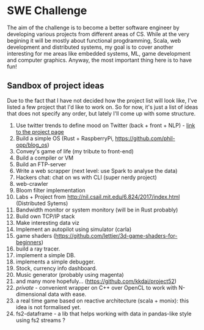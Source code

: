 # SWE Challenge

The aim of the challenge is to become a better software engineer by developing various projects from different areas of CS. While at the very begining it will be mostly about functional progdramming, Scala, web development and distributed systems, my goal is to cover another interesting for me areas like embedded systems, ML, game development and computer graphics. Anyway, the most important thing here is to have fun!

## Sandbox of project ideas

Due to the fact that I have not decided how the project list will look like, I've listed a few project that I'd like to work on. So for now, it's just a list of ideas that does not specify any order, but lately I'll come up with some structure.

1. Use twitter trends to define mood on Twitter (back + front + NLP) - [link to the project page](https://github.com/VladPodilnyk/twitter-mood)
2. Build a simple OS (Rust + RaspberryPi, https://github.com/phil-opp/blog_os)
3. Convey's game of life (my tribute to front-end)
4. Build a compiler or VM
5. Build an FTP-server
6. Write a web scrapper (next level: use Spark to analyse the data)
7. Hackers chat: chat on ws with CLI (super nerdy project)
8. web-crawler
9. Bloom filter implementation
10. Labs + Project from http://nil.csail.mit.edu/6.824/2017/index.html (Distributed Sytems)
11. Bandwidth monitor or system monitory (will be in Rust probably)
12. Build own TCP/IP stack
13. Make interesting data viz
14. Implement an autopilot using simulator (carla) 
15. game shaders (https://github.com/lettier/3d-game-shaders-for-beginners)
16. build a ray tracer. 
17. implement a simple DB.
18. implements a simple debugger.
19. Stock, currency info dashboard.
20. Music generator (probably using magenta)
21. and many more hopefuly... (https://github.com/kkdai/project52)
22. <spike project> *private* - convenient wrapper on C++ over OpenCL to work with N-dimensional data with ease.
23. a real time game based on reactive architecture (scala + monix): this idea is not formalised yet.
24. fs2-dataframe - a lib that helps working with data in pandas-like style using fs2 streams ?
